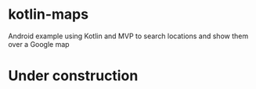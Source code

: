 # kotlin-maps
Android example using Kotlin and MVP to search locations and show them over a Google map

# Under construction

